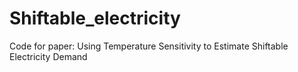 # Shiftable_electricity
Code for paper: Using Temperature Sensitivity to Estimate Shiftable Electricity Demand
